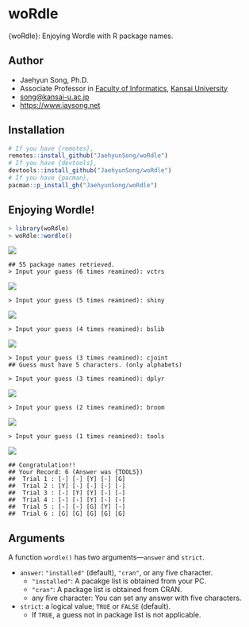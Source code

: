 # woRdle

{woRdle}: Enjoying Wordle with R package names.

## Author

* Jaehyun Song, Ph.D.
* Associate Professor in [Faculty of Informatics](https://www.kansai-u.ac.jp/Fc_inf/), [Kansai University](https://www.kansai-u.ac.jp/ja/?stt_lang=ja)
* <song@kansai-u.ac.jp>
* <https://www.jaysong.net>

## Installation

```r
# If you have {remotes},
remotes::install_github("JaehyunSong/woRdle")
# If you have {devtools},
devtools::install_github("JaehyunSong/woRdle")
# If you have {pacman},
pacman::p_install_gh("JaehyunSong/woRdle")
```

## Enjoying Wordle!

```r
> library(woRdle)
> woRdle::wordle()
```

![](screenshots/fig1.png)

```
## 55 package names retrieved.
> Input your guess (6 times reamined): vctrs
```

![](screenshots/fig2.png)

```
> Input your guess (5 times reamined): shiny
```

![](screenshots/fig3.png)

```
> Input your guess (4 times reamined): bslib
```

![](screenshots/fig4.png)

```
> Input your guess (3 times reamined): cjoint
## Guess must have 5 characters. (only alphabets)
```

```
> Input your guess (3 times reamined): dplyr
```

![](screenshots/fig5.png)

```
> Input your guess (2 times reamined): broom
```

![](screenshots/fig6.png)

```
> Input your guess (1 times reamined): tools
```

![](screenshots/fig7.png)

```
## Congratulation!!
## Your Record: 6 (Answer was {TOOLS})
##  Trial 1 : [-] [-] [Y] [-] [G] 
##  Trial 2 : [Y] [-] [-] [-] [-] 
##  Trial 3 : [-] [Y] [Y] [-] [-] 
##  Trial 4 : [-] [-] [Y] [-] [-] 
##  Trial 5 : [-] [-] [G] [Y] [-] 
##  Trial 6 : [G] [G] [G] [G] [G] 
```

## Arguments

A function `wordle()` has two arguments&mdash;`answer` and `strict`.

* `answer`: `"installed"` (default), `"cran"`, or any five character.
   * `"installed"`: A pacakge list is obtained from your PC.
   * `"cran"`: A package list is obtained from CRAN.
   * any five character: You can set any answer with five characters.
* `strict`: a logical value; `TRUE` or `FALSE` (default).
   * If `TRUE`, a guess not in package list is not applicable.
